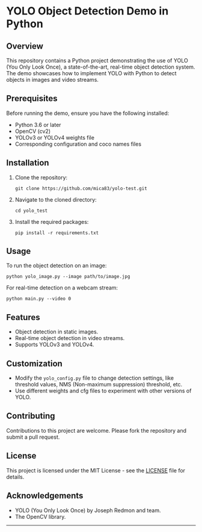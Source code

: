 # YOLO Object Detection Demo in Python

## Overview
This repository contains a Python project demonstrating the use of YOLO (You Only Look Once), a state-of-the-art, real-time object detection system. The demo showcases how to implement YOLO with Python to detect objects in images and video streams.

## Prerequisites
Before running the demo, ensure you have the following installed:
- Python 3.6 or later
- OpenCV (cv2)
- YOLOv3 or YOLOv4 weights file
- Corresponding configuration and coco names files

## Installation
1. Clone the repository:
   ```
   git clone https://github.com/mica83/yolo-test.git
   ```
2. Navigate to the cloned directory:
   ```
   cd yolo_test
   ```
3. Install the required packages:
   ```
   pip install -r requirements.txt
   ```

## Usage
To run the object detection on an image:
```
python yolo_image.py --image path/to/image.jpg
```

For real-time detection on a webcam stream:
```
python main.py --video 0
```

## Features
- Object detection in static images.
- Real-time object detection in video streams.
- Supports YOLOv3 and YOLOv4.

## Customization
- Modify the `yolo_config.py` file to change detection settings, like threshold values, NMS (Non-maximum suppression) threshold, etc.
- Use different weights and cfg files to experiment with other versions of YOLO.

## Contributing
Contributions to this project are welcome. Please fork the repository and submit a pull request.

## License
This project is licensed under the MIT License - see the [LICENSE](LICENSE) file for details.

## Acknowledgements
- YOLO (You Only Look Once) by Joseph Redmon and team.
- The OpenCV library.

---
